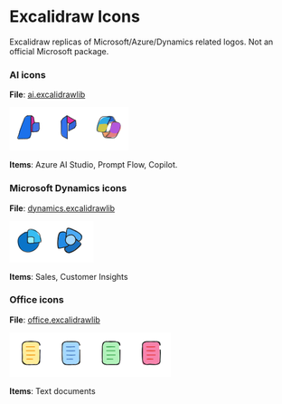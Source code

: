 # Excalidraw Icons

Excalidraw replicas of Microsoft/Azure/Dynamics related logos. Not an official Microsoft package.

### AI icons

**File**: [ai.excalidrawlib](./ai.excalidrawlib)

![AI](./ai.png)

**Items**: Azure AI Studio, Prompt Flow, Copilot.

### Microsoft Dynamics icons

**File**: [dynamics.excalidrawlib](./dynamics.excalidrawlib)

![Microsoft Dynamics](./dynamics.png)

**Items**: Sales, Customer Insights

### Office icons

**File**: [office.excalidrawlib](./office.excalidrawlib)

![Office](./office.png)

**Items**: Text documents
